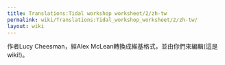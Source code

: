 ```yaml
---
title: Translations:Tidal workshop worksheet/2/zh-tw
permalink: wiki/Translations:Tidal_workshop_worksheet/2/zh-tw/
layout: wiki
---
```


作者Lucy Cheesman，經Alex
McLean轉換成維基格式，並由你們來編輯(這是wiki!)。
